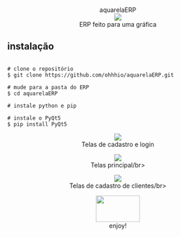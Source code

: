 <p align=center>
  <br>aquarelaERP</br>
  <img src="https://i.imgur.com/o5zlG7y.png"/>
  
<br>
  <span>ERP feito para uma gráfica
  <br>
  
</p>
  
  ## instalação

```console

# clone o repositório
$ git clone https://github.com/ohhhio/aquarelaERP.git

# mude para a pasta do ERP
$ cd aquarelaERP

# instale python e pip

# instale o PyQt5
$ pip install PyQt5

```

<p align=center>
  <img src="https://i.imgur.com/uKJT7WO.png"/>
  <br>Telas de cadastro e login</br>
</p>

<p align=center>
  <img src="https://i.imgur.com/m0Ydy23.png"/>
  <br>Telas principal/br>
</p>

<p align=center>
  <img src="https://i.imgur.com/ayPKIGK.png"/>
  <br>Telas de cadastro de clientes/br>
</p>


<p align=center>
  <img src="https://i.imgur.com/hQbeGJG.png" width="100" height="60">
  
<br>
  <span>enjoy!
  <br>
    
</p>
